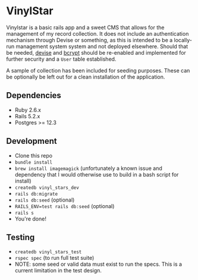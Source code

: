 # VinylStar
Vinylstar is a basic rails app and a sweet CMS that allows for the management of my record collection. It does not include an authentication mechanism through Devise or something, as this is intended to be a locally-run management system system and not deployed elsewhere. Should that be needed, [devise](https://github.com/plataformatec/devise) and [bcrypt](https://github.com/codahale/bcrypt-ruby) should be re-enabled and implemented for further security and a `User` table established.

A sample of collection has been included for seeding purposes. These can be optionally be left out for a clean installation of the application.

## Dependencies
- Ruby 2.6.x
- Rails 5.2.x
- Postgres >= 12.3

## Development
- Clone this repo
- `bundle install`
- `brew install imagemagick` (unfortunately a known issue and dependency that I would otherwise use to build in a bash script for install)
- `createdb vinyl_stars_dev` 
- `rails db:migrate`
- `rails db:seed` (optional)
- `RAILS_ENV=test rails db:seed` (optional)
- `rails s`
- You're done!

## Testing
- `createdb vinyl_stars_test`
- `rspec spec` (to run full test suite)
- NOTE: some seed or valid data must exist to run the specs. This is a current limitation in the test design.